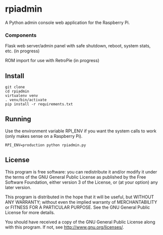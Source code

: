 # rpiadmin


A Python admin console web application for the Raspberry Pi.

### Components

Flask web server/admin panel with safe shutdown, reboot, system stats, etc. (in progress)

ROM import for use with RetroPie (in progress)

## Install

    git clone
    cd rpiadmin
    virtualenv venv
    . venv/bin/activate
    pip install -r requirements.txt

## Running

Use the environment variable RPI_ENV if you want the system calls to work (only makes sense on a Raspberry Pi).

    RPI_ENV=production python rpiadmin.py
    
## License

This program is free software: you can redistribute it and/or modify
it under the terms of the GNU General Public License as published by
the Free Software Foundation, either version 3 of the License, or
(at your option) any later version.

This program is distributed in the hope that it will be useful,
but WITHOUT ANY WARRANTY; without even the implied warranty of
MERCHANTABILITY or FITNESS FOR A PARTICULAR PURPOSE.  See the
GNU General Public License for more details.

You should have received a copy of the GNU General Public License
along with this program.  If not, see <http://www.gnu.org/licenses/>.

    
